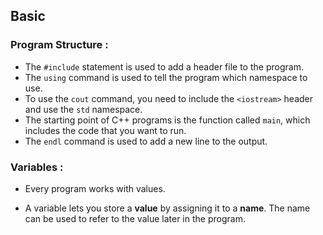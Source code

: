 ## Basic

### Program Structure :

- The ```#include``` statement is used to add a header file to the program.
- The ```using``` command is used to tell the program which namespace to use.
- To use the ```cout``` command, you need to include the ```<iostream>``` header and use the ```std``` namespace.
- The starting point of C++ programs is the function called ```main```, which includes the code that you want to run.
- The ```endl``` command is used to add a new line to the output.

### Variables :

- Every program works with values.

- A variable lets you store a **value** by assigning it to a **name**. The name can be used to refer to the value later in the program. 